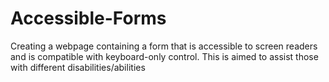 # Accessible-Forms
Creating a webpage containing a form that is accessible to screen readers and is compatible with keyboard-only control. This is aimed to assist those with different disabilities/abilities
